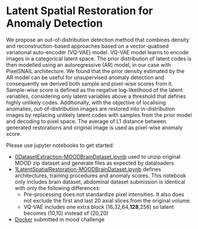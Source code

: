 # Latent Spatial Restoration for Anomaly Detection

 We propose an out-of-distribution detection method that combines density and reconstruction-based approaches based on a vector-quatised variational auto-encoder (VQ-VAE) model. VQ-VAE model learns to encode images in a categorical latent space. The prior distribution of latent codes is then modelled using an autoregressive (AR) model, in our case with PixelSNAIL architecture. We found that the prior density estimated by the AR model can be useful for unsupervised anomaly detection and consequently we derived both sample and pixel-wise scores from it.  Sample-wise score is defined as the negative log-likelihood of the latent variables, considering only latent variables above a threshold that defines highly unlikely codes. Additionally, with the objective of localising anomalies, out-of-distribution images are restored into in-distribution images by replacing unlikely latent codes with samples from the prior model and decoding to pixel space. The average of L1 distance between generated restorations and original image is used as pixel-wise anomaly score. 
 
 Please use jupyter notebooks to get started:
- [0DatasetExtraction-MOODBrainDataset.ipynb](0DatasetExtraction-MOODBrainDataset.ipynb) used to unzip original MOOD zip dataset and generate files as expected by dataloaders
- [1LatentSpatialRestoration-MOODBrainDataset.ipynb](1LatentSpatialRestoration-MOODBrainDataset.ipynb) defines architectures, training procedures and anomaly scores. This notebook only includes brain dataset, abdominal dataset submission is identical with only the following differences:
  * Pre-processing does not standardize pixel intensities. It also does not exclude the first and last 20 axial slices from the original volume.
  * VQ-VAE includes one extra block (16,32,64,**128**,256) so latent becomes (10,10) instead of (20,20)
- [Docker](docker) submitted in mood challenge 

